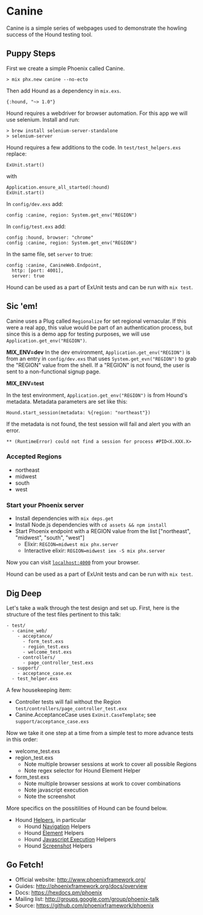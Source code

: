 # Canine

Canine is a simple series of webpages used to demonstrate the howling success of the Hound testing tool.

## Puppy Steps

First we create a simple Phoenix called Canine.

```
> mix phx.new canine --no-ecto
```

Then add Hound as a dependency in `mix.exs`.

```
{:hound, "~> 1.0"}
```

Hound requires a webdriver for browser automation. For this app we will use selenium. Install and run:

```
> brew install selenium-server-standalone
> selenium-server
```

Hound requires a few additions to the code. In `test/test_helpers.exs` replace:

```
ExUnit.start()
```

with 


```
Application.ensure_all_started(:hound)
ExUnit.start()
```

In `config/dev.exs` add:

```
config :canine, region: System.get_env("REGION")
```

In `config/test.exs` add:

```
config :hound, browser: "chrome"
config :canine, region: System.get_env("REGION")
```

In the same file, set `server` to true: 

```
config :canine, CanineWeb.Endpoint,
  http: [port: 4001],
  server: true
```

Hound can be used as a part of ExUnit tests and can be run with `mix test`.

## Sic 'em!

Canine uses a Plug called `Regionalize` for set regional vernacular. If this were a real app, this value would be part of an authentication process, but since this is a demo app for testing purposes, we will use `Application.get_env("REGION")`.

**MIX_ENV=dev**
In the dev environment, `Application.get_env("REGION")` is from an entry in `config/dev.exs` that uses `System.get_evn("REGION")` to grab the "REGION" value from the shell. If a "REGION" is not found, the user is sent to a non-functional signup page.

**MIX_ENV=test**

In the test environment, `Application.get_env("REGION")` is from Hound's metadata. Metadata parameters are set like this:

```
Hound.start_session(metadata: %{region: "northeast"})
```

If the metadata is not found, the test session will fail and alert you with an error.

`** (RuntimeError) could not find a session for process #PID<X.XXX.X>`

### Accepted Regions

- northeast
- midwest
- south
- west

### Start your Phoenix server

  * Install dependencies with `mix deps.get`
  * Install Node.js dependencies with `cd assets && npm install`
  * Start Phoenix endpoint with a REGION value from the list ["northeast", "midwest", "south", "west"]
    * Elixir: `REGION=midwest mix phx.server`
    * Interactive elixir: `REGION=midwest iex -S mix phx.server`

Now you can visit [`localhost:4000`](http://localhost:4000) from your browser.

Hound can be used as a part of ExUnit tests and can be run with `mix test`.

## Dig Deep

Let's take a walk through the test design and set up. First, here is the structure of the test files pertinent to this talk:

```
- test/
  - canine_web/
    - acceptance/
      - form_test.exs
      - region_test.exs
      - welcome_test.exs
    - controllers/
      - page_controller_test.exs
  - support/
    - acceptance_case.ex
  - test_helper.exs
```

A few housekeeping item:

  * Controller tests will fail without the Region `test/controllers/page_controller_test.exx`
  * Canine.AcceptanceCase uses `ExUnit.CaseTemplate`; see `support/acceptance_case.exs`

Now we take it one step at a time from a simple test to more advance tests in this order:

  * welcome_test.exs
  * region_test.exs
    * Note multiple browser sessions at work to cover all possible Regions
    * Note regex selector for Hound Element Helper
  * form_test.exs
    * Note multiple browser sessions at work to cover combinations
    * Note javascript execution
    * Note the screenshot

More specifics on the possitilities of Hound can be found below.

  * Hound [Helpers][helpers], in particular 
    * Hound [Navigation][nav] Helpers
    * Hound [Element][el] Helpers
    * Hound [Javascript Execution][je] Helpers
    * Hound [Screenshot][ss] Helpers

[helpers]: https://hexdocs.pm/hound/readme.html#helpers
[nav]: http://hexdocs.pm/hound/Hound.Helpers.Navigation.html
[el]: http://hexdocs.pm/hound/Hound.Helpers.Element.html
[je]: http://hexdocs.pm/hound/Hound.Helpers.ScriptExecution.html
[ss]: http://hexdocs.pm/hound/Hound.Helpers.Screenshot.html

## Go Fetch!

  * Official website: http://www.phoenixframework.org/
  * Guides: http://phoenixframework.org/docs/overview
  * Docs: https://hexdocs.pm/phoenix
  * Mailing list: http://groups.google.com/group/phoenix-talk
  * Source: https://github.com/phoenixframework/phoenix
